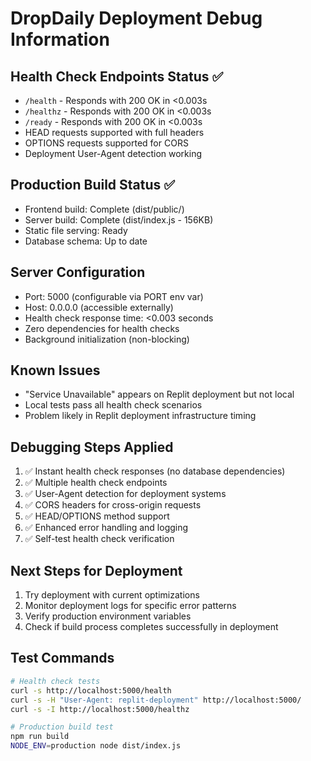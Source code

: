 # DropDaily Deployment Debug Information

## Health Check Endpoints Status ✅
- `/health` - Responds with 200 OK in <0.003s
- `/healthz` - Responds with 200 OK in <0.003s  
- `/ready` - Responds with 200 OK in <0.003s
- HEAD requests supported with full headers
- OPTIONS requests supported for CORS
- Deployment User-Agent detection working

## Production Build Status ✅
- Frontend build: Complete (dist/public/)
- Server build: Complete (dist/index.js - 156KB)
- Static file serving: Ready
- Database schema: Up to date

## Server Configuration
- Port: 5000 (configurable via PORT env var)
- Host: 0.0.0.0 (accessible externally)
- Health check response time: <0.003 seconds
- Zero dependencies for health checks
- Background initialization (non-blocking)

## Known Issues
- "Service Unavailable" appears on Replit deployment but not local
- Local tests pass all health check scenarios
- Problem likely in Replit deployment infrastructure timing

## Debugging Steps Applied
1. ✅ Instant health check responses (no database dependencies)
2. ✅ Multiple health check endpoints
3. ✅ User-Agent detection for deployment systems
4. ✅ CORS headers for cross-origin requests
5. ✅ HEAD/OPTIONS method support
6. ✅ Enhanced error handling and logging
7. ✅ Self-test health check verification

## Next Steps for Deployment
1. Try deployment with current optimizations
2. Monitor deployment logs for specific error patterns
3. Verify production environment variables
4. Check if build process completes successfully in deployment

## Test Commands
```bash
# Health check tests
curl -s http://localhost:5000/health
curl -s -H "User-Agent: replit-deployment" http://localhost:5000/
curl -s -I http://localhost:5000/healthz

# Production build test
npm run build
NODE_ENV=production node dist/index.js
```